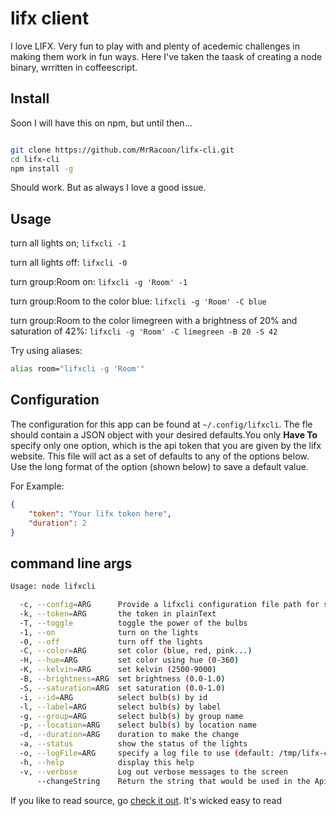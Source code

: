 lifx client
===========

I love LIFX. Very fun to play with and plenty of acedemic challenges in making
them work in fun ways. Here I've taken the taask of creating a node binary,
wrritten in coffeescript.

Install
-------

Soon I will have this on npm, but until then...

```bash

git clone https://github.com/MrRacoon/lifx-cli.git
cd lifx-cli
npm install -g

```

Should work. But as always I love a good issue.

Usage
-----

turn all lights on;
`lifxcli -1`

turn all lights off:
`lifxcli -0`

turn group:Room on:
`lifxcli -g 'Room' -1`

turn group:Room to the color blue:
`lifxcli -g 'Room' -C blue`

turn group:Room to the color limegreen with a brightness of 20% and saturation of 42%:
`lifxcli -g 'Room' -C limegreen -B 20 -S 42`

Try using aliases:

```bash
alias room="lifxcli -g 'Room'"
```

Configuration
-------------

The configuration for this app can be found at `~/.config/lifxcli`. The fle
should contain a JSON object with your desired defaults.You only **Have To**
specify only one option, which is the api token that you are given by the lifx
website. This file will act as a set of defaults to any of the options below.
Use the long format of the option (shown below) to save a default value.

For Example:

```json
{
    "token": "Your lifx token here",
    "duration": 2
}
```

command line args
-----------------

```bash
Usage: node lifxcli

  -c, --config=ARG      Provide a lifxcli configuration file path for setting default settings
  -k, --token=ARG       the token in plainText
  -T, --toggle          toggle the power of the bulbs
  -1, --on              turn on the lights
  -0, --off             turn off the lights
  -C, --color=ARG       set color (blue, red, pink...)
  -H, --hue=ARG         set color using hue (0-360)
  -K, --kelvin=ARG      set kelvin (2500-9000)
  -B, --brightness=ARG  set brightness (0.0-1.0)
  -S, --saturation=ARG  set saturation (0.0-1.0)
  -i, --id=ARG          select bulb(s) by id
  -l, --label=ARG       select bulb(s) by label
  -g, --group=ARG       select bulb(s) by group name
  -p, --location=ARG    select bulb(s) by location name
  -d, --duration=ARG    duration to make the change
  -a, --status          show the status of the lights
  -o, --logFile=ARG     specify a log file to use (default: /tmp/lifx-cli.log)
  -h, --help            display this help
  -v, --verbose         Log out verbose messages to the screen
      --changeString    Return the string that would be used in the Api to modify bulb state
```

If you like to read source, go [check it out][sauce]. It's wicked easy to read

[sauce]: src/index.litcoffee 'Wicked easy to read'
